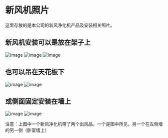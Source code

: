 # 新风机照片
这里存放的是本公司的新风净化机产品及安装相关照片。

## 新风机安装可以是放在架子上
![image](https://github.com/CentraIT/PicsOfFAS/blob/master/1.jpg?raw=true)
![image](https://github.com/CentraIT/PicsOfFAS/blob/master/%E6%94%BE%E5%9C%A8%E6%9E%B6%E5%AD%90%E4%B8%8A.jpg)
![image](https://github.com/CentraIT/PicsOfFAS/blob/master/%E9%A1%BA%E4%B9%89%E5%AE%A2%E6%88%B7%E5%9C%B0%E4%B8%8A%E6%94%BE%E7%BD%AE.jpg)

## 也可以吊在天花板下
![image](https://github.com/CentraIT/PicsOfFAS/blob/master/lxl-%E5%90%8A%E8%A3%85%E8%B5%B0%E7%AE%A1.jpg)
![image](https://github.com/CentraIT/PicsOfFAS/blob/master/%E5%90%8A%E9%A1%B6%E5%AE%89%E8%A3%85.jpg)

## 或侧面固定安装在墙上
![image](https://github.com/CentraIT/PicsOfFAS/blob/master/%E4%BE%A7%E8%A3%85.jpg)
![image](https://github.com/CentraIT/PicsOfFAS/blob/master/%E4%BE%A7%E8%A3%852%E5%87%BA%E9%A3%8E%E5%8F%A3-%E5%88%98%E5%85%83%E6%96%B0.jpg)
  
  
  
注意：上图中一个新风净化机带了两个出风品，一个是图中所见，另一个在左侧墙的另一侧（卧室墙上）
